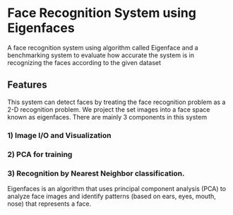 # Face Recognition System using Eigenfaces
A face recognition system using algorithm called Eigenface and a benchmarking system to evaluate how accurate the system is in recognizing the faces according to the given dataset

## Features
This system can detect faces by treating the face recognition problem as a 2-D recognition problem. 
We project the set images into a face space known as eigenfaces. There are mainly 3 components in 
this system 
### 1) Image I/O and Visualization 
### 2) PCA for training 
### 3) Recognition by Nearest Neighbor classification. 
Eigenfaces is an algorithm that uses principal component analysis (PCA) to analyze face images and identify patterns (based on ears, eyes, mouth, nose) that represents 
a face.
